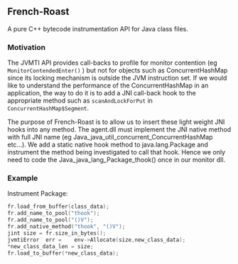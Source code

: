 ## French-Roast
A pure C++ bytecode instrumentation API for Java class files. 

### Motivation
The JVMTI API provides call-backs to profile for monitor contention (eg `MonitorContendedEnter()` ) but not for objects such as ConcurrentHashMap since its locking mechanism is outside the JVM instruction set. If we would like to understand the performance of the ConcurrentHashMap in an application, the way to do it is to add a JNI call-back hook to the appropriate method such as `scanAndLockForPut` in `ConcurrentHashMap$Segment`.

The purpose of French-Roast is to allow us to insert these light weight JNI hooks into any method. The agent.dll must implement the JNI native method with full JNI name (eg Java_java_util_concurrent_ConcurrentHashMap etc...). We add a static native hook method to java.lang.Package and instrument the method being investigated to call that hook. Hence we only need to code the Java_java_lang_Package_thook() once in our monitor dll.


### Example
Instrument Package:
```C++
fr.load_from_buffer(class_data);
fr.add_name_to_pool("thook");
fr.add_name_to_pool("()V");
fr.add_native_method("thook", "()V");
jint size = fr.size_in_bytes();
jvmtiError  err =    env->Allocate(size,new_class_data);
*new_class_data_len = size;
fr.load_to_buffer(*new_class_data); 
```







  